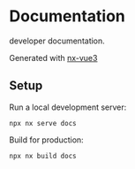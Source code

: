 # Documentation

developer documentation.

Generated with [nx-vue3](https://github.com/samatechtw/nx-vue3)

## Setup

Run a local development server:

```
npx nx serve docs
```

Build for production:

```
npx nx build docs
```
